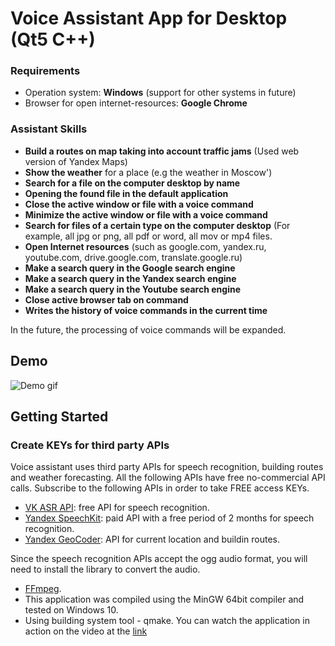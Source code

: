 # Voice Assistant App for Desktop (Qt5 C++)

### Requirements

* Operation system: **Windows** (support for other systems in future)
* Browser for open internet-resources: **Google Chrome**

### Assistant Skills 
*   **Build a routes on map taking into account traffic jams** (Used web version of Yandex Maps)
*   **Show the weather** for a place (e.g the weather in Moscow')
*   **Search for a file on the computer desktop by name**
*   **Opening the found file in the default application**
*   **Close the active window or file with a voice command**
*   **Minimize the active window or file with a voice command**
*   **Search for files of a certain type on the computer desktop** (For example, all jpg or png, all pdf or word, all mov or mp4 files.
*   **Open Internet resources** (such as google.com, yandex.ru, youtube.com, drive.google.com, translate.google.ru)
*   **Make a search query in the Google search engine**
*   **Make a search query in the Yandex search engine**
*   **Make a search query in the Youtube search engine**
*   **Close active browser tab on command**
*   **Writes the history of voice commands in the current time**  

In the future, the processing of voice commands will be expanded.

## Demo
![Demo gif](https://github.com/ilya-filatov-94/Voice-assistent/blob/main/presentation_app/gif_demonstration.gif)  

## Getting Started
### Create KEYs for third party APIs
Voice assistant uses third party APIs for speech recognition, building routes and weather forecasting.
All the following APIs have free no-commercial API calls. Subscribe to the following APIs in order to take FREE access KEYs.
*   [VK ASR API](https://vk.com/voice-tech): free API for speech recognition.
*   [Yandex SpeechKit](https://cloud.yandex.ru/docs/speechkit/): paid API with a free period of 2 months for speech recognition.
*   [Yandex GeoCoder](https://yandex.ru/dev/maps/geocoder/?from=mapsapi): API for current location and buildin routes.

Since the speech recognition APIs accept the ogg audio format, you will need to install the library to convert the audio.  
*   [FFmpeg](http://www.ffmpeg.org/download.html).  
*   This application was compiled using the MinGW 64bit compiler and tested on Windows 10.   
*   Using building system tool - qmake. 
You can watch the application in action on the video at the [link](https://github.com/ilya-filatov-94/Voice-assistent/blob/main/presentation_app/video_description.mp4)

